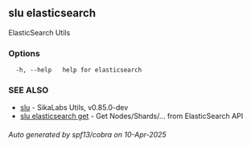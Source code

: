## slu elasticsearch

ElasticSearch Utils

### Options

```
  -h, --help   help for elasticsearch
```

### SEE ALSO

* [slu](slu.md)	 - SikaLabs Utils, v0.85.0-dev
* [slu elasticsearch get](slu_elasticsearch_get.md)	 - Get Nodes/Shards/... from ElasticSearch API

###### Auto generated by spf13/cobra on 10-Apr-2025

